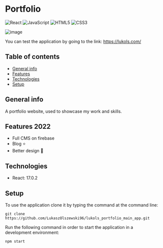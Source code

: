 # Portfolio

![React](https://img.shields.io/badge/react-%2320232a.svg?style=for-the-badge&logo=react&logoColor=%2361DAFB) ![JavaScript](https://img.shields.io/badge/javascript-%23323330.svg?style=for-the-badge&logo=javascript&logoColor=%23F7DF1E) ![HTML5](https://img.shields.io/badge/html5-%23E34F26.svg?style=for-the-badge&logo=html5&logoColor=white) ![CSS3](https://img.shields.io/badge/css3-%231572B6.svg?style=for-the-badge&logo=css3&logoColor=white)

![image](https://user-images.githubusercontent.com/57043892/151184196-ec7c1c3b-d255-4b49-a4fe-52fac885fed5.png)

You can test the application by going to the link: https://lukols.com/


## Table of contents

* [General info](#general-info)
* [Features](#features)
* [Technologies](#technologies)
* [Setup](#setup)

## General info
A portfolio website, used to showcase my work and skills. 

## Features 2022

* Full CMS on firebase 
* Blog ⭐
* Better design 🤖

## Technologies

* React: 17.0.2

## Setup

To use the application clone it by typing the command at the command line:

```git clone https://github.com/LukaszOlszewski96/lukols_portfolio_main_app.git```

Run the following command in order to start the application in a development environment:

```npm start```









